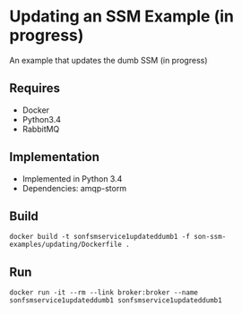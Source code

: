 # Updating an SSM Example (in progress)
An example that updates the dumb SSM (in progress)

## Requires
* Docker
* Python3.4
* RabbitMQ

## Implementation
* Implemented in Python 3.4
* Dependencies: amqp-storm

## Build
`docker build -t sonfsmservice1updateddumb1 -f son-ssm-examples/updating/Dockerfile .`

## Run
`docker run -it --rm --link broker:broker --name sonfsmservice1updateddumb1 sonfsmservice1updateddumb1`